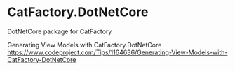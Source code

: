 # CatFactory.DotNetCore
DotNetCore package for CatFactory

Generating View Models with CatFactory.DotNetCore https://www.codeproject.com/Tips/1164636/Generating-View-Models-with-CatFactory-DotNetCore
